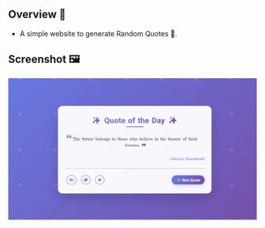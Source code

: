 ## Overview 🌟

- A simple website to generate Random Quotes 💫.

<!------------------------------------------------->

## Screenshot 🖼️

![screenshot](screenshot.png)

<!------------------------------------------------->
